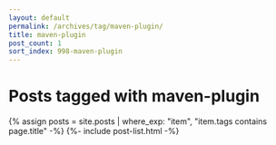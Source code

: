 ```yaml
---
layout: default
permalink: /archives/tag/maven-plugin/
title: maven-plugin
post_count: 1
sort_index: 998-maven-plugin
---
```

<h1 class="page-heading">Posts tagged with maven-plugin</h1>
{% assign posts = site.posts | where_exp: "item", "item.tags contains page.title" -%}
{%- include post-list.html -%}
